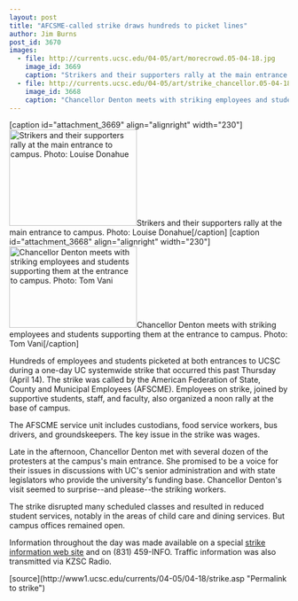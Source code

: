 ```yaml
---
layout: post
title: "AFCSME-called strike draws hundreds to picket lines"
author: Jim Burns
post_id: 3670
images:
  - file: http://currents.ucsc.edu/04-05/art/morecrowd.05-04-18.jpg
    image_id: 3669
    caption: "Strikers and their supporters rally at the main entrance to campus. Photo: Louise Donahue"
  - file: http://currents.ucsc.edu/04-05/art/strike_chancellor.05-04-18.jpg
    image_id: 3668
    caption: "Chancellor Denton meets with striking employees and students supporting them at the entrance to campus. Photo: Tom Vani"
---
```


[caption id="attachment_3669" align="alignright" width="230"]<a href="http://localhost/mysite/wp-content/uploads/2005/04/morecrowd.05-04-18.jpg"><img class="size-full wp-image-3669" src="http://localhost/mysite/wp-content/uploads/2005/04/morecrowd.05-04-18.jpg" alt="Strikers and their supporters rally at the main entrance to campus. Photo: Louise Donahue" width="230" height="174" /></a>Strikers and their supporters rally at the main entrance to campus. Photo: Louise Donahue[/caption]
[caption id="attachment_3668" align="alignright" width="230"]<a href="http://localhost/mysite/wp-content/uploads/2005/04/strike_chancellor.05-04-18.jpg"><img class="size-full wp-image-3668" src="http://localhost/mysite/wp-content/uploads/2005/04/strike_chancellor.05-04-18.jpg" alt="Chancellor Denton meets with striking employees and students supporting them at the entrance to campus. Photo: Tom Vani" width="230" height="147" /></a>Chancellor Denton meets with striking employees and students supporting them at the entrance to campus. Photo: Tom Vani[/caption]
<a name="content" id="content"></a>
<p>
  Hundreds of employees and students picketed at both entrances to UCSC during a one-day UC systemwide strike that occurred this past Thursday (April 14). The strike was called by the American Federation of State, County and Municipal Employees (AFSCME). Employees on strike, joined by supportive students, staff, and faculty, also organized a noon rally at the base of campus.
</p>
<p>
  The AFSCME service unit includes custodians, food service workers, bus drivers, and groundskeepers. The key issue in the strike was wages.<br>
</p>
<p>
  Late in the afternoon, Chancellor Denton met with several dozen of the protesters at the campus's main entrance. She promised to be a voice for their issues in discussions with UC's senior administration and with state legislators who provide the university's funding base. Chancellor Denton's visit seemed to surprise--and please--the striking workers.
</p>
<p>
  The strike disrupted many scheduled classes and resulted in reduced student services, notably in the areas of child care and dining services. But campus offices remained open.
</p>
<p>
  Information throughout the day was made available on a special <a href="http://www.ucsc.edu/news_events/strike-afscme_04-05/">strike information web site</a> and on (831) 459-INFO. Traffic information was also transmitted via KZSC Radio.<br>
</p>
[source](http://www1.ucsc.edu/currents/04-05/04-18/strike.asp "Permalink to strike")

